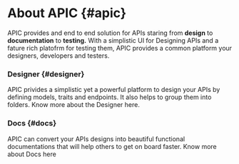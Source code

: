 # About APIC {#apic}

APIC provides and end to end solution for APIs staring from **design** to **documentation** to **testing.** With a simplistic UI for Designing APIs and a fature rich platofrm for testing them, APIC provides a common platform your designers, developers and testers.

### Designer {#designer}

APIC privides a simplistic yet a powerful platform to design your APIs by defining models, traits and endpoints. It also helps to group them into folders. Know more about the Designer here.

### Docs {#docs}

APIC can convert your APIs designs into beautiful functional documentations that will help others to get on board faster. Know more about Docs here

